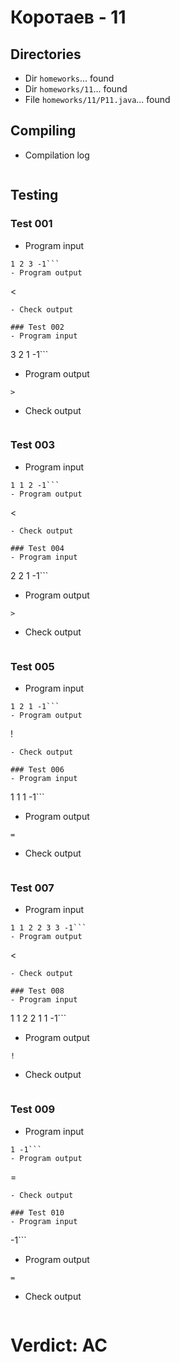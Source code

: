 # Коротаев - 11
## Directories
- Dir `homeworks`... found
- Dir `homeworks/11`... found
- File `homeworks/11/P11.java`... found
## Compiling
- Compilation log
```
```
## Testing
### Test 001
- Program input
```
1 2 3 -1```
- Program output
```
<
```
- Check output
```
```
### Test 002
- Program input
```
3 2 1 -1```
- Program output
```
>
```
- Check output
```
```
### Test 003
- Program input
```
1 1 2 -1```
- Program output
```
<
```
- Check output
```
```
### Test 004
- Program input
```
2 2 1 -1```
- Program output
```
>
```
- Check output
```
```
### Test 005
- Program input
```
1 2 1 -1```
- Program output
```
!
```
- Check output
```
```
### Test 006
- Program input
```
1 1 1 -1```
- Program output
```
=
```
- Check output
```
```
### Test 007
- Program input
```
1 1 2 2 3 3 -1```
- Program output
```
<
```
- Check output
```
```
### Test 008
- Program input
```
1 1 2 2 1 1 -1```
- Program output
```
!
```
- Check output
```
```
### Test 009
- Program input
```
1 -1```
- Program output
```
=
```
- Check output
```
```
### Test 010
- Program input
```
-1```
- Program output
```
=
```
- Check output
```
```
# Verdict: AC
